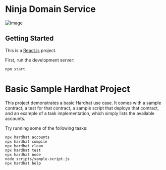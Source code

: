 # Ninja Domain Service

![image](https://user-images.githubusercontent.com/106417552/188287412-42534087-ca3c-4b7b-9fa2-48a800914621.png)

## Getting Started

This is a [React.js](https://reactjs.org/) project. 

First, run the development server:

```bash
npm start
```



# Basic Sample Hardhat Project

This project demonstrates a basic Hardhat use case. It comes with a sample contract, a test for that contract, a sample script that deploys that contract, and an example of a task implementation, which simply lists the available accounts.

Try running some of the following tasks:

```shell
npx hardhat accounts
npx hardhat compile
npx hardhat clean
npx hardhat test
npx hardhat node
node scripts/sample-script.js
npx hardhat help
```
